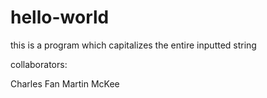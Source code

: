 # hello-world
this is a program which capitalizes the entire inputted string

collaborators:

Charles Fan
Martin McKee
